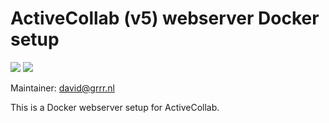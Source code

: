 # ActiveCollab (v5) webserver Docker setup
[![](https://images.microbadger.com/badges/version/grrrnl/activecollab.svg)](http://microbadger.com/images/grrrnl/activecollab)
[![](https://images.microbadger.com/badges/image/grrrnl/activecollab.svg)](http://microbadger.com/images/grrrnl/activecollab)

Maintainer: david@grrr.nl

This is a Docker webserver setup for ActiveCollab.
